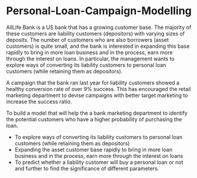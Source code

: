 # Personal-Loan-Campaign-Modelling

AllLife Bank is a US bank that has a growing customer base. The majority of these customers are liability customers (depositors) with varying sizes of deposits. The number of customers who are also borrowers (asset customers) is quite small, and the bank is interested in expanding this base rapidly to bring in more loan business and in the process, earn more through the interest on loans. In particular, the management wants to explore ways of converting its liability customers to personal loan customers (while retaining them as depositors).

A campaign that the bank ran last year for liability customers showed a healthy conversion rate of over 9% success. This has encouraged the retail marketing department to devise campaigns with better target marketing to increase the success ratio.

To build a model that will help the a bank marketing department to identify the potential customers who have a higher probability of purchasing the loan.  
- To explore ways of converting its liability customers to personal loan customers (while retaining them as depositors) 
- Expanding the asset customer base rapidly to bring in more loan business and in the process, earn more through the interest on loans 
- To predict whether a liability customer will buy a personal loan or not and further to find the significance of different parameters.

